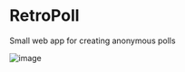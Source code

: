# RetroPoll
Small web app for creating anonymous polls

![image](https://user-images.githubusercontent.com/34963/82039519-a07b9000-9694-11ea-983b-b16135cb6f97.png)
